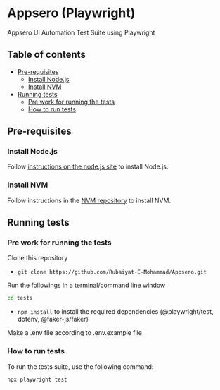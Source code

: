# Appsero (Playwright)

Appsero UI Automation Test Suite using Playwright

## Table of contents

-   [Pre-requisites](#pre-requisites)
    -   [Install Node.js](#install-node.js)
    -   [Install NVM](#install-nvm)
-   [Running tests](#running-tests)
    -   [Pre work for running the tests](#pre-work-for-running-the-tests)
    -   [How to run tests](#how-to-run-tests)

## Pre-requisites

### Install Node.js

Follow [instructions on the node.js site](https://nodejs.org/en/download/) to install Node.js.

### Install NVM

Follow instructions in the [NVM repository](https://github.com/nvm-sh/nvm) to install NVM.

## Running tests

### Pre work for running the tests

Clone this repository

-   `git clone https://github.com/Rubaiyat-E-Mohammad/Appsero.git`

Run the followings in a terminal/command line window

```bash
cd tests
```

-   `npm install` to install the required dependencies (@playwright/test, dotenv, @faker-js/faker)

Make a .env file according to .env.example file

### How to run tests

To run the tests suite, use the following command:

```bash
npx playwright test
```
